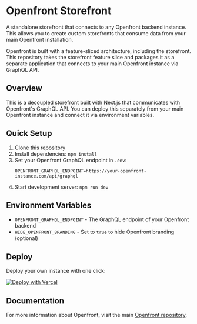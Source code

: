 # Openfront Storefront

A standalone storefront that connects to any Openfront backend instance. This allows you to create custom storefronts that consume data from your main Openfront installation.

Openfront is built with a feature-sliced architecture, including the storefront. This repository takes the storefront feature slice and packages it as a separate application that connects to your main Openfront instance via GraphQL API.

## Overview

This is a decoupled storefront built with Next.js that communicates with Openfront's GraphQL API. You can deploy this separately from your main Openfront instance and connect it via environment variables.

## Quick Setup

1. Clone this repository
2. Install dependencies: `npm install`
3. Set your Openfront GraphQL endpoint in `.env`:
   ```
   OPENFRONT_GRAPHQL_ENDPOINT=https://your-openfront-instance.com/api/graphql
   ```
4. Start development server: `npm run dev`

## Environment Variables

- `OPENFRONT_GRAPHQL_ENDPOINT` - The GraphQL endpoint of your Openfront backend
- `HIDE_OPENFRONT_BRANDING` - Set to `true` to hide Openfront branding (optional)

## Deploy

Deploy your own instance with one click:

[![Deploy with Vercel](https://vercel.com/button)](https://vercel.com/new/clone?repository-url=https://github.com/openship/openfront-storefront)

## Documentation

For more information about Openfront, visit the main [Openfront repository](https://github.com/openship/openfront).

